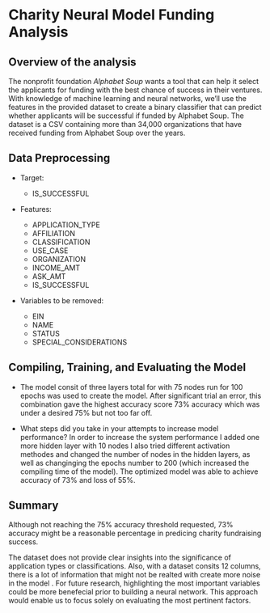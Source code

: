 # Charity Neural Model Funding Analysis

## Overview of the analysis
The nonprofit foundation *Alphabet Soup* wants a tool that can help it select the applicants for funding with the best chance of success in their ventures. With  knowledge of machine learning and neural networks, we’ll use the features in the provided dataset to create a binary classifier that can predict whether applicants will be successful if funded by Alphabet Soup. The dataset is a CSV containing more than 34,000 organizations that have received funding from Alphabet Soup over the years.

## Data Preprocessing
* Target: 
    * IS_SUCCESSFUL

* Features:
    * APPLICATION_TYPE
    * AFFILIATION
    * CLASSIFICATION
    * USE_CASE
    * ORGANIZATION
    * INCOME_AMT
    * ASK_AMT
    * IS_SUCCESSFUL

* Variables to be removed:
    * EIN
    * NAME
    * STATUS
    * SPECIAL_CONSIDERATIONS

## Compiling, Training, and Evaluating the Model
* The model consit of three layers total for with 75 nodes run for 100 epochs was used to create the model. After significant trial an error, this combination gave the highest accuracy score 73% accuracy which was under a desired 75% but not too far off.

* What steps did you take in your attempts to increase model performance?
 In order to increase the system performance I added one more hidden layer with 10 nodes  I also tried different activation methodes and changed the number of nodes in the hidden layers, as well as changinging the epochs number to 200 (which increased the compiling time of the model). The optimized model was able to achieve accuracy of 73% and loss of 55%.

## Summary

Although not reaching the 75% accuracy threshold requested, 73% accuracy might be a reasonable percentage  in predicing charity fundraising success.

The dataset does not provide clear insights into the significance of application types or classifications. Also, with a dataset consits 12 columns, there is a lot of information that might not be realted with create more noise in the model . For future research, highlighting  the most important variables could be more benefecial prior to building a neural network. This approach would enable us to focus solely on evaluating the most pertinent factors.